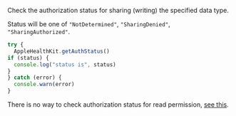 Check the authorization status for sharing (writing) the specified data type.

Status will be one of `"NotDetermined"`, `"SharingDenied"`, `"SharingAuthorized"`.

```javascript
try {
  AppleHealthKit.getAuthStatus()
if (status) {
  console.log("status is", status)
}
} catch (error) {
  console.warn(error)
}
```

There is no way to check authorization status for read permission, [see this](https://developer.apple.com/documentation/healthkit/hkhealthstore/1614154-authorizationstatusfortype?language=objc).
